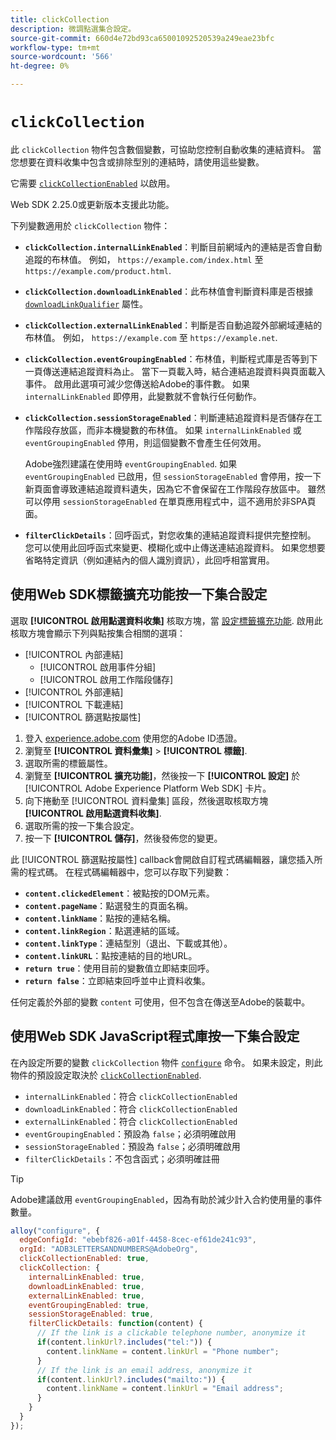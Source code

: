 ```yaml
---
title: clickCollection
description: 微調點選集合設定。
source-git-commit: 660d4e72bd93ca65001092520539a249eae23bfc
workflow-type: tm+mt
source-wordcount: '566'
ht-degree: 0%

---
```



# `clickCollection`

此 `clickCollection` 物件包含數個變數，可協助您控制自動收集的連結資料。 當您想要在資料收集中包含或排除型別的連結時，請使用這些變數。

它需要 [`clickCollectionEnabled`](clickcollectionenabled.md) 以啟用。

Web SDK 2.25.0或更新版本支援此功能。

下列變數適用於 `clickCollection` 物件：

* **`clickCollection.internalLinkEnabled`**：判斷目前網域內的連結是否會自動追蹤的布林值。 例如， `https://example.com/index.html` 至 `https://example.com/product.html`.
* **`clickCollection.downloadLinkEnabled`**：此布林值會判斷資料庫是否根據 [`downloadLinkQualifier`](downloadlinkqualifier.md) 屬性。
* **`clickCollection.externalLinkEnabled`**：判斷是否自動追蹤外部網域連結的布林值。 例如， `https://example.com` 至 `https://example.net`.
* **`clickCollection.eventGroupingEnabled`**：布林值，判斷程式庫是否等到下一頁傳送連結追蹤資料為止。 當下一頁載入時，結合連結追蹤資料與頁面載入事件。 啟用此選項可減少您傳送給Adobe的事件數。 如果 `internalLinkEnabled` 即停用，此變數就不會執行任何動作。
* **`clickCollection.sessionStorageEnabled`**：判斷連結追蹤資料是否儲存在工作階段存放區，而非本機變數的布林值。 如果 `internalLinkEnabled` 或 `eventGroupingEnabled` 停用，則這個變數不會產生任何效用。

  Adobe強烈建議在使用時 `eventGroupingEnabled`. 如果 `eventGroupingEnabled` 已啟用，但 `sessionStorageEnabled` 會停用，按一下新頁面會導致連結追蹤資料遺失，因為它不會保留在工作階段存放區中。 雖然可以停用 `sessionStorageEnabled` 在單頁應用程式中，這不適用於非SPA頁面。
* **`filterClickDetails`**：回呼函式，對您收集的連結追蹤資料提供完整控制。 您可以使用此回呼函式來變更、模糊化或中止傳送連結追蹤資料。 如果您想要省略特定資訊（例如連結內的個人識別資訊），此回呼相當實用。

## 使用Web SDK標籤擴充功能按一下集合設定

選取 **[!UICONTROL 啟用點選資料收集]** 核取方塊，當 [設定標籤擴充功能](/help/tags/extensions/client/web-sdk/web-sdk-extension-configuration.md). 啟用此核取方塊會顯示下列與點按集合相關的選項：

* [!UICONTROL 內部連結]
   * [!UICONTROL 啟用事件分組]
   * [!UICONTROL 啟用工作階段儲存]
* [!UICONTROL 外部連結]
* [!UICONTROL 下載連結]
* [!UICONTROL 篩選點按屬性]

1. 登入 [experience.adobe.com](https://experience.adobe.com) 使用您的Adobe ID憑證。
1. 瀏覽至 **[!UICONTROL 資料彙集]** > **[!UICONTROL 標籤]**.
1. 選取所需的標籤屬性。
1. 瀏覽至 **[!UICONTROL 擴充功能]**，然後按一下 **[!UICONTROL 設定]** 於 [!UICONTROL Adobe Experience Platform Web SDK] 卡片。
1. 向下捲動至 [!UICONTROL 資料彙集] 區段，然後選取核取方塊 **[!UICONTROL 啟用點選資料收集]**.
1. 選取所需的按一下集合設定。
1. 按一下 **[!UICONTROL 儲存]**，然後發佈您的變更。

此 [!UICONTROL 篩選點按屬性] callback會開啟自訂程式碼編輯器，讓您插入所需的程式碼。 在程式碼編輯器中，您可以存取下列變數：

* **`content.clickedElement`**：被點按的DOM元素。
* **`content.pageName`**：點選發生的頁面名稱。
* **`content.linkName`**：點按的連結名稱。
* **`content.linkRegion`**：點選連結的區域。
* **`content.linkType`**：連結型別（退出、下載或其他）。
* **`content.linkURL`**：點按連結的目的地URL。
* **`return true`**：使用目前的變數值立即結束回呼。
* **`return false`**：立即結束回呼並中止資料收集。

任何定義於外部的變數 `content` 可使用，但不包含在傳送至Adobe的裝載中。

## 使用Web SDK JavaScript程式庫按一下集合設定

在內設定所要的變數 `clickCollection` 物件 [`configure`](overview.md) 命令。 如果未設定，則此物件的預設設定取決於 [`clickCollectionEnabled`](clickcollectionenabled.md).

* `internalLinkEnabled`：符合 `clickCollectionEnabled`
* `downloadLinkEnabled`：符合 `clickCollectionEnabled`
* `externalLinkEnabled`：符合 `clickCollectionEnabled`
* `eventGroupingEnabled`：預設為 `false`；必須明確啟用
* `sessionStorageEnabled`：預設為 `false`；必須明確啟用
* `filterClickDetails`：不包含函式；必須明確註冊

>[!TIP]
>Adobe建議啟用 `eventGroupingEnabled`，因為有助於減少計入合約使用量的事件數量。

```js
alloy("configure", {
  edgeConfigId: "ebebf826-a01f-4458-8cec-ef61de241c93",
  orgId: "ADB3LETTERSANDNUMBERS@AdobeOrg",
  clickCollectionEnabled: true,
  clickCollection: {
    internalLinkEnabled: true,
    downloadLinkEnabled: true,
    externalLinkEnabled: true,
    eventGroupingEnabled: true,
    sessionStorageEnabled: true,
    filterClickDetails: function(content) {
      // If the link is a clickable telephone number, anonymize it
      if(content.linkUrl?.includes("tel:")) {
        content.linkName = content.linkUrl = "Phone number";
      }
      // If the link is an email address, anonymize it
      if(content.linkUrl?.includes("mailto:")) {
        content.linkName = content.linkUrl = "Email address";
      }
    }
  }
});
```
